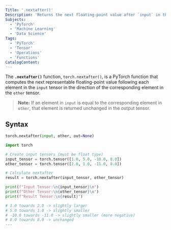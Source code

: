 ```yaml
---
Title: '.nextafter()'
Description: 'Returns the next floating-point value after `input` in the direction of `other`.'
Subjects:
  - 'PyTorch'
  - 'Machine Learning'
  - 'Data Science'
Tags:
  - 'PyTorch'
  - 'Tensor'
  - 'Operations'
  - 'Functions'
CatalogContent:
---
```


The **`.nextafter()`** function, `torch.nextafter()`, is a PyTorch function that computes the next representable floating-point value following each element in the `input` tensor in the direction of the corresponding element in the `other` tensor.

> **Note:** If an element in `input` is equal to the corresponding element in `other`, that element is returned unchanged in the output tensor.

## Syntax

```py
torch.nextafter(input, other, out=None)

import torch

# Create input tensors (must be float type)
input_tensor = torch.tensor([1.0, 5.0, -10.0, 8.0])
other_tensor = torch.tensor([2.0, 1.0, -11.0, 8.0])

# Calculate nextafter
result = torch.nextafter(input_tensor, other_tensor)

print(f"Input Tensor:\n{input_tensor}\n")
print(f"Other Tensor:\n{other_tensor}\n")
print(f"Result Tensor:\n{result}")

# 1.0 towards 2.0 -> slightly larger
# 5.0 towards 1.0 -> slightly smaller
# -10.0 towards -11.0 -> slightly smaller (more negative)
# 8.0 towards 8.0 -> unchanged
---

